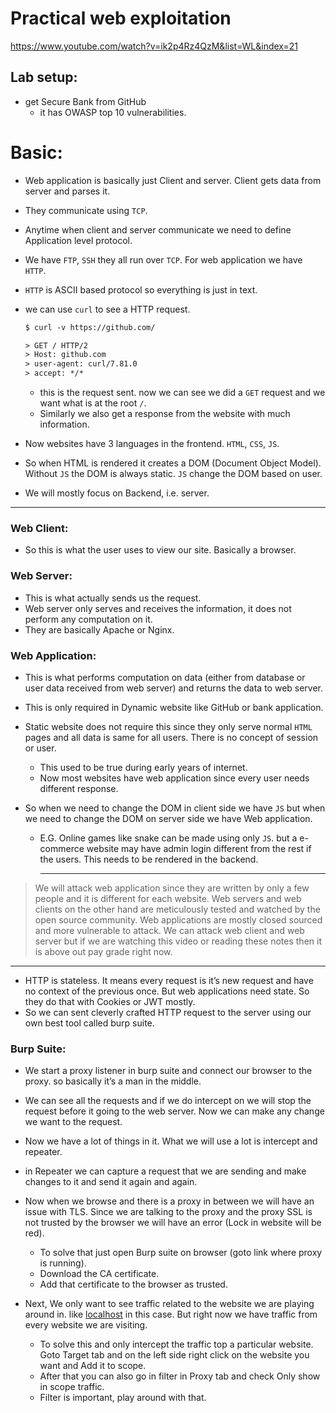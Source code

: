 # Practical web exploitation

https://www.youtube.com/watch?v=ik2p4Rz4QzM&list=WL&index=21

## Lab setup:

- get Secure Bank from GitHub
  - it has OWASP top 10 vulnerabilities.

# Basic:

- Web application is basically just Client and server. Client gets data from server and parses it.

- They communicate using `TCP`.

- Anytime when client and server communicate we need to define Application level protocol.

- We have `FTP`, `SSH` they all run over `TCP`. For web application we have `HTTP`.

- `HTTP` is ASCII based protocol so everything is just in text.

- we can use `curl` to see a HTTP request.
  
  ```html
  $ curl -v https://github.com/
  
  > GET / HTTP/2
  > Host: github.com
  > user-agent: curl/7.81.0
  > accept: */*
  ```
  
  - this is the request sent. now we can see we did a `GET` request and we want what is at the root `/`.
  - Similarly we also get a response from the website with much information.

- Now websites have 3 languages in the frontend. `HTML`, `CSS`, `JS`.

- So when HTML is rendered it creates a DOM (Document Object Model). Without `JS` the DOM is always static. `JS` change the DOM based on user.

- We will mostly focus on Backend, i.e. server.

---

### Web Client:

- So this is what the user uses to view our site. Basically a browser.

### Web Server:

- This is what actually sends us the request.
- Web server only serves and receives the information, it does not perform any computation on it.
- They are basically Apache or Nginx.

### Web Application:

- This is what performs computation on data (either from database or user data received from web server) and returns the data to web server.

- This is only required in Dynamic website like GitHub or bank application.

- Static website does  not require this since they only serve normal `HTML` pages and all data is same for all users. There is no concept of session  or user.
  
  - This used to be true during early years of internet.
  - Now most websites have web application since every user needs different response.

- So when we need to change the DOM in client side we have `JS` but when we need to change the DOM on server side we have Web application.
  
  - E.G. Online games like snake can be made using only `JS`. but a e-commerce website may have admin login different from the rest if the users. This needs to be rendered in the backend.
    
    ---

> We will attack web application since they are written by only a few people and it is different for each website. Web servers and web clients on the other hand are meticulously tested and watched by the open source community. Web applications are mostly closed sourced and more vulnerable to attack. We can attack web client and web server but if we are watching this video or reading these notes then it is above out pay grade right now.

---

- HTTP is stateless. It means every request is it’s new request and have no context of the previous once. But web applications need state. So they do that with Cookies or JWT mostly.
- So we can sent cleverly crafted HTTP request to the server using our own best tool called burp suite.

### Burp Suite:

- We start a proxy listener in burp suite and connect our browser to the proxy. so basically it’s a man in the middle.

- We can see all the requests and if we do intercept on we will stop the request before it going to the web server. Now we can make any change we want to the request.

- Now we have a lot of things in it. What we will use a lot is intercept and repeater.

- in Repeater we can capture a request that we are sending and make changes to it and send it again and again.

- Now when we browse and there is a proxy in between we will have an issue with TLS. Since we are talking to the proxy and the proxy SSL is not trusted by the browser we will have an error (Lock in website will be red).
  
  - To solve that just open Burp suite on browser (goto link where proxy is running).
  - Download the CA certificate.
  - Add that certificate to the browser as trusted.

- Next, We only want to see traffic related to the website we are playing around in. like [localhost](http://localhost) in this case. But right now we have traffic from every website we are visiting.
  
  - To solve this and only intercept the traffic top a particular website. Goto Target tab and on the left side right click on the website you want and Add it to scope.
  - After that you can also go in filter in Proxy tab and check Only show in scope traffic.
  - Filter is important, play around with that.